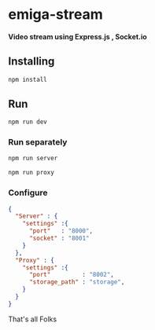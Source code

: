 # emiga-stream
#### Video stream using Express.js , Socket.io

## Installing
```bash
npm install
```

## Run
```bash
npm run dev
```
### Run separately
```bash
npm run server
```

```bash
npm run proxy
```

### Configure
```json
{
  "Server" : {
    "settings" :{
      "port"   : "8000",
      "socket" : "8001"
    }
  },
  "Proxy" : {
    "settings" :{
      "port"         : "8002",
      "storage_path" : "storage",
    }
  }
}
```

That's all Folks
